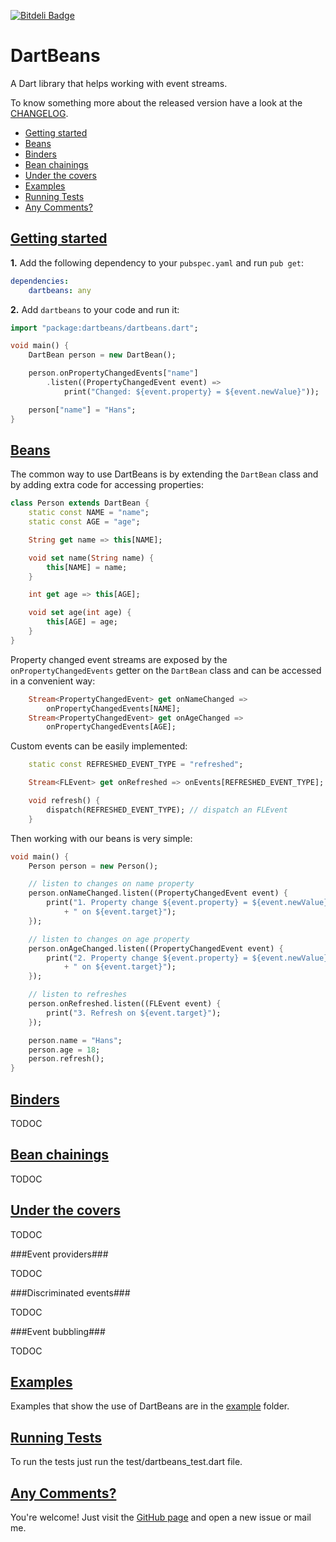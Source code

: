 [![Bitdeli Badge](https://d2weczhvl823v0.cloudfront.net/fromlabs/dartbeans/trend.png)](https://bitdeli.com/free "Bitdeli Badge")

DartBeans
===

A Dart library that helps working with event streams.

To know something more about the released version have a look at the
[CHANGELOG][changelog].

* [Getting started](#getting_started)
* [Beans](#beans)
* [Binders](#binders)
* [Bean chainings](#bean_chainings)
* [Under the covers](#under_covers)
* [Examples](#examples)
* [Running Tests](#tests)
* [Any Comments?](#comments)

[Getting started](id:getting_started)
---

**1.** Add the following dependency to your `pubspec.yaml` and run `pub get`:

```yaml
dependencies:
	dartbeans: any

```

**2.** Add `dartbeans` to your code and run it:

```dart
import "package:dartbeans/dartbeans.dart";

void main() {
	DartBean person = new DartBean();

	person.onPropertyChangedEvents["name"]
		.listen((PropertyChangedEvent event) =>
			print("Changed: ${event.property} = ${event.newValue}"));

	person["name"] = "Hans";
}
```

[Beans](id:beans)
---

The common way to use DartBeans is by extending the `DartBean` class and by adding extra code for accessing properties:

```dart
class Person extends DartBean {
	static const NAME = "name";
	static const AGE = "age";

	String get name => this[NAME];

	void set name(String name) {
		this[NAME] = name;
	}

	int get age => this[AGE];

	void set age(int age) {
		this[AGE] = age;
	}
}
```

Property changed event streams are exposed by the `onPropertyChangedEvents` getter on the `DartBean` class and can be accessed in a convenient way:

```dart
	Stream<PropertyChangedEvent> get onNameChanged =>
		onPropertyChangedEvents[NAME];
	Stream<PropertyChangedEvent> get onAgeChanged =>
		onPropertyChangedEvents[AGE];
```

Custom events can be easily implemented:

```dart
	static const REFRESHED_EVENT_TYPE = "refreshed";

	Stream<FLEvent> get onRefreshed => onEvents[REFRESHED_EVENT_TYPE];

	void refresh() {
		dispatch(REFRESHED_EVENT_TYPE); // dispatch an FLEvent
	}
```
Then working with our beans is very simple:

```dart
void main() {
	Person person = new Person();

	// listen to changes on name property
	person.onNameChanged.listen((PropertyChangedEvent event) {
		print("1. Property change ${event.property} = ${event.newValue}"
			+ " on ${event.target}");
	});

	// listen to changes on age property
	person.onAgeChanged.listen((PropertyChangedEvent event) {
		print("2. Property change ${event.property} = ${event.newValue}"
			+ " on ${event.target}");
	});

	// listen to refreshes
	person.onRefreshed.listen((FLEvent event) {
		print("3. Refresh on ${event.target}");
	});

	person.name = "Hans";
	person.age = 18;
	person.refresh();
}
```

[Binders](id:binders)
---

TODOC

[Bean chainings](id:bean_chainings)
---

TODOC

[Under the covers](id:under_covers)
---

TODOC

###Event providers###

TODOC

###Discriminated events###

TODOC

###Event bubbling###

TODOC

[Examples](id:examples)
---

Examples that show the use of DartBeans are in the [example] folder.

[Running Tests](id:tests)
---
To run the tests just run the test/dartbeans_test.dart file.

[Any Comments?](id:comments)
---
You're welcome! Just visit the [GitHub page][site] and open a new issue or mail me.


[changelog]:https://raw.github.com/fromlabs/dartbeans/master/CHANGELOG
[example]:https://github.com/fromlabs/dartbeans/tree/master/example
[site]:https://github.com/fromlabs/dartbeans
